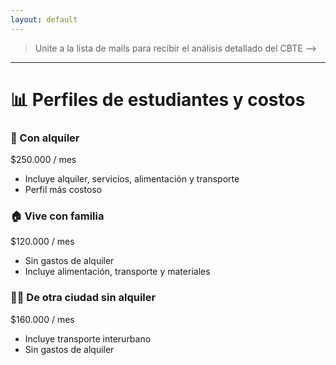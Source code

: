 ```yaml
---
layout: default
---
```

> Unite a la lista de mails para recibir el análisis detallado del CBTE --> []()

* * *

# 📊 Perfiles de estudiantes y costos

<div class="cards-container">
  <div class="card">
    <h3>💼 Con alquiler</h3>
    <p class="price">$250.000 / mes</p>
    <ul>
      <li>Incluye alquiler, servicios, alimentación y transporte</li>
      <li>Perfil más costoso</li>
    </ul>
  </div>

  <div class="card">
    <h3>🏠 Vive con familia</h3>
    <p class="price">$120.000 / mes</p>
    <ul>
      <li>Sin gastos de alquiler</li>
      <li>Incluye alimentación, transporte y materiales</li>
    </ul>
  </div>

  <div class="card">
    <h3>🚶‍♀️ De otra ciudad sin alquiler</h3>
    <p class="price">$160.000 / mes</p>
    <ul>
      <li>Incluye transporte interurbano</li>
      <li>Sin gastos de alquiler</li>
    </ul>
  </div>
</div>
